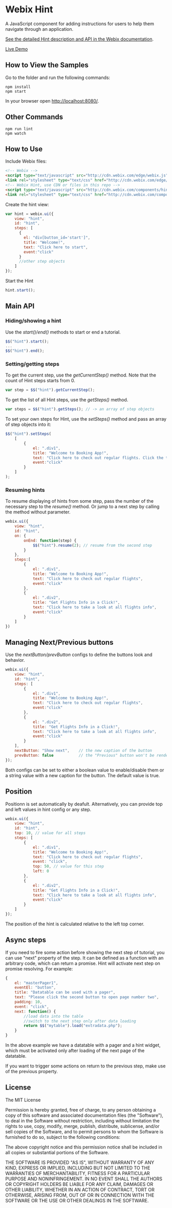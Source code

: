 Webix Hint
=====

A JavaScript component for adding instructions for users to help them navigate through an application.

[See the detailed Hint description and API in the Webix documentation](https://docs.webix.com/desktop__hint.html).

[Live Demo](http://webix-hub.github.io/hint-component/samples/01_init.html)

## How to View the Samples

Go to the folder and run the following commands:

~~~
npm install
npm start
~~~

In your browser open [http://localhost:8080/](http://localhost:8080/).

## Other Commands

~~~
npm run lint 
npm watch
~~~

## How to Use

Include Webix files:

~~~html
<!-- Webix -->
<script type="text/javascript" src="http://cdn.webix.com/edge/webix.js"></script>
<link rel="stylesheet" type="text/css" href="http://cdn.webix.com/edge/webix.css">
<!-- Webix Hint, use CDN or files in this repo -->
<script type="text/javascript" src="http://cdn.webix.com/components/hint/hint.js"></script>
<link rel="stylesheet" type="text/css" href="http://cdn.webix.com/components/hint/hint.css">
~~~

Create the hint view:

~~~js
var hint = webix.ui({
    view: "hint",
    id: "hint",
    steps: [
      {
        el: "div[button_id='start']",
        title: "Welcome!",
        text: "Click here to start",
        event:"click"
      }
      //other step objects
    ] 
});
~~~

Start the Hint

~~~js
hint.start();
~~~


## Main API

### Hiding/showing a hint

Use the *start()/end()* methods to start or end a tutorial.

~~~js
$$("hint").start();
...
$$("hint").end();
~~~

### Setting/getting steps

To get the current step, use the *getCurrentStep()* method. Note that the count of Hint steps starts from 0.

~~~js
var step = $$("hint").getCurrentStep();
~~~

To get the list of all Hint steps, use the *getSteps()* method.

~~~js
var steps = $$("hint").getSteps(); // -> an array of step objects
~~~

To set your own steps for Hint, use the *setSteps()* method and pass an array of step objects into it:

~~~js
$$("hint").setSteps(
    [
        {
            el: ".div1",
            title: "Welcome to Booking App!",
            text: "Click here to check out regular flights. Click the tab to proceed",
            event:"click"
        }
    ]
);
~~~

### Resuming hints

To resume displaying of hints from some step, pass the number of the necessary step to the *resume()* method. Or jump to a next step by calling the method without parameter.

~~~js
webix.ui({
    view: "hint",
    id: "hint",
    on: {
        onEnd: function(step) {
            $$("hint").resume(2); // resume from the second step
        }
    },
    steps:[
        {
            el: ".div1",
            title: "Welcome to Booking App!",
            text: "Click here to check out regular flights",
            event:"click"
        },
        {
            el: ".div2",
            title: "Get Flights Info in a Click!",
            text: "Click here to take a look at all flights info",
            event:"click"
        }
    ]
})
~~~


## Managing Next/Previous buttons

Use the *nextButton/prevButton* configs to define the buttons look and behavior. 

~~~js
webix.ui({
    view: "hint",
    id: "hint",
    steps: [
        {
            el: ".div1",
            title: "Welcome to Booking App!",
            text: "Click here to check out regular flights",
            event:"click"
        },
        {
            el: ".div2",
            title: "Get Flights Info in a Click!",
            text: "Click here to take a look at all flights info",
            event:"click"
        }
    ],
    nextButton: "Show next",    // the new caption of the button
    prevButton: false           // the "Previous" button won't be rendered
});
~~~

Both configs can be set to either a boolean value to enable/disable them or a string value with a new caption for the button. The default value is true.

## Position

Positionn is set automatically by deafult. Alternatively, you can provide top and left values in hint config or any step.

~~~js
webix.ui({
    view: "hint",
    id: "hint",
    top: 10, // value for all steps
    steps: [
        {
            el: ".div1",
            title: "Welcome to Booking App!",
            text: "Click here to check out regular flights",
            event: "click",
            top: 50, // value for this step
            left: 0
        },
        {
            el: ".div2",
            title: "Get Flights Info in a Click!",
            text: "Click here to take a look at all flights info",
            event:"click"
        }
    ]
});
~~~

The position of the hint is calculated relative to the left top corner.

## Async steps

If you need to fire some action before showing the next step of tutorial, you can use "next" property of the step. It can be defined as a function with an arbitrary code, which can return a promise. Hint will activate next step on promise resolving. For example:

~~~js
{
    el: "masterPager1",
    eventEl: "button",
    title: "Datatable can be used with a pager",
    text: "Please click the second button to open page number two",
    padding: 10,
    event: "click",
    next: function() {
        //load data into the table
        //switch to the next step only after data loading
        return $$("mytable").load("extradata.php");
    }
}
~~~

In the above example we have a datatable with a pager and a hint widget, which must be activated only after loading of the next page of the datatable.

If you want to trigger some actions on return to the previous step, make use of the previous property.


## License

The MIT License

Permission is hereby granted, free of charge, to any person obtaining a copy of this software and associated documentation files (the "Software"), to deal in the Software without restriction, including without limitation the rights to use, copy, modify, merge, publish, distribute, sublicense, and/or sell copies of the Software, and to permit persons to whom the Software is furnished to do so, subject to the following conditions:

The above copyright notice and this permission notice shall be included in all copies or substantial portions of the Software.

THE SOFTWARE IS PROVIDED "AS IS", WITHOUT WARRANTY OF ANY KIND, EXPRESS OR IMPLIED, INCLUDING BUT NOT LIMITED TO THE WARRANTIES OF MERCHANTABILITY, FITNESS FOR A PARTICULAR PURPOSE AND NONINFRINGEMENT. IN NO EVENT SHALL THE AUTHORS OR COPYRIGHT HOLDERS BE LIABLE FOR ANY CLAIM, DAMAGES OR OTHER LIABILITY, WHETHER IN AN ACTION OF CONTRACT, TORT OR OTHERWISE, ARISING FROM, OUT OF OR IN CONNECTION WITH THE SOFTWARE OR THE USE OR OTHER DEALINGS IN THE SOFTWARE.